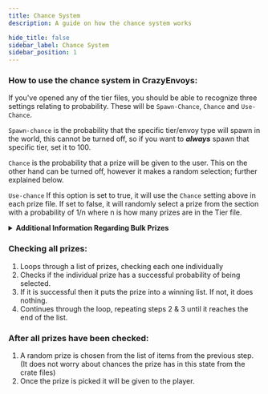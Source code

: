 ```yaml
---
title: Chance System
description: A guide on how the chance system works

hide_title: false
sidebar_label: Chance System
sidebar_position: 1
---
```

### How to use the chance system in CrazyEnvoys:
If you've opened any of the tier files, you should be able to recognize three settings relating to probability. These will be `Spawn-Chance`, `Chance` and `Use-Chance`.

`Spawn-chance` is the probability that the specific tier/envoy type will spawn in the world, this cannot be turned off, so if you want to **_always_** spawn that specific tier, set it to 100. 

`Chance` is the probability that a prize will be given to the user. This on the other hand can be turned off, however it makes a random selection; further explained below. 

`Use-chance` If this option is set to true, it will use the `Chance` setting above in each prize file. If set to false, it will randomly select a prize from the section with a probability of 1/n where n is how many prizes are in the Tier file.

<details>
<summary><b>Additional Information Regarding Bulk Prizes</b></summary>

If you have multiple prizes, and do not have the setting `Bulk-Prizes.Toggle` set to `false` and a prize has 100% probability, there is no other chance for another prize to be selected. Set to `true` for this to allow for a guaranteed selection of at least one prize and the chance for however many more. 

If you want to give a specific prize every time AND an additional chance/random prize set `Chance` to 100 and configure your file to reflect the following
```yml
Bulk-Prizes:
   Toggle: true
   Random: true
   MaxBulk: 2
```
</details>

### Checking all prizes:
1. Loops through a list of prizes, checking each one individually
2. Checks if the individual prize has a successful probability of being selected.
3. If it is successful then it puts the prize into a winning list. If not, it does nothing.
4. Continues through the loop, repeating steps 2 & 3 until it reaches the end of the list.

### After all prizes have been checked:
1. A random prize is chosen from the list of items from the previous step. (It does not worry about chances the prize has in this state from the crate files)
2. Once the prize is picked it will be given to the player.